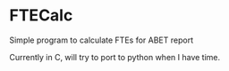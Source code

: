 # FTECalc
Simple program to calculate FTEs for ABET report

Currently in C, will try to port to python when I have time.